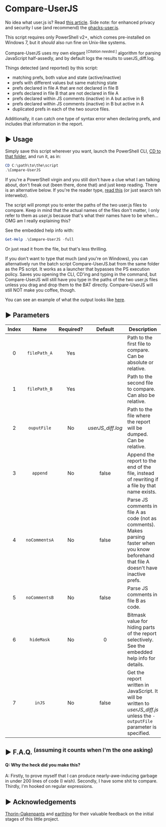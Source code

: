 # Compare-UserJS

No idea what user.js is? Read [this article](https://developer.mozilla.org/en-US/docs/Mozilla/Preferences/A_brief_guide_to_Mozilla_preferences). Side note: for enhanced privacy and security I use (and recommend) the [ghacks-user.js](https://github.com/ghacksuserjs/ghacks-user.js).

This script requires only PowerShell v2+, which comes pre-installed on Windows 7, but it *should* also run fine on Unix-like systems.

Compare-UserJS uses my own elegant <sup>[<i>Citation needed.</i>]</sup>  algorithm for parsing JavaScript half-assedly, and by default logs the results to userJS_diff.log.

Things detected (and reported) by this script:

- matching prefs, both value and state (active/inactive)
- prefs with different values but same matching state
- prefs declared in file A that are not declared in file B
- prefs declared in file B that are not declared in file A
- prefs declared within JS comments (inactive) in A but active in B
- prefs declared within JS comments (inactive) in B but active in A
- duplicated prefs in each of the two source files.

Additionally, it can catch one type of syntax error when declaring prefs, and includes that information in the report.

## ► Usage

Simply save this script wherever you want, launch the PowerShell CLI, [CD to that folder](https://ss64.com/ps/set-location.html), and run it, as in:

```PowerShell
CD C:\path\to\the\script
.\Compare-UserJS
```

If you're a PowerShell virgin and you still don't have a clue what I am talking about, don't freak out (been there, done that) and just keep reading. There is an alternative below. If you're the reader type, [read this](https://ss64.com/ps/syntax-run.html) (or just search teh interwebz).

The script will prompt you to enter the paths of the two user.js files to compare. Keep in mind that the actual names of the files don't matter, I only refer to them as *user.js* because that's what their names have to be when... OMG am I really explaining this?

See the embedded help info with:

```PowerShell
Get-Help .\Compare-UserJS -full
```

Or just read it from the file, but that's less thrilling.

If you don't want to type that much (and you're on Windows), you can alternatively run the batch script Compare-UserJS.bat from the same folder as the PS script. It works as a launcher that bypasses the PS execution policy. Saves you opening the CLI, CD'ing and typing in the command, but Compare-UserJS will still have you type in the paths of the two user.js files unless you drag and drop them to the BAT directly. Compare-UserJS will still NOT make you coffee, though.

You can see an example of what the output looks like [here](https://github.com/claustromaniac/Compare-UserJS/blob/master/userJS_diff.log).

## ► Parameters

**Index** | **Name** | **Required?** | **Default** | **Description**
:---: | :---: | :---: | :---: | ---
0 | `filePath_A` | Yes |  | Path to the first file to compare. Can be absolute or relative.
1 | `filePath_B` | Yes |  | Path to the second file to compare. Can also be relative.
2 | `ouputFile` | No | *userJS_diff.log* | Path to the file where the report will be dumped. Can be relative.
3 | `append` | No | false | Append the report to the end of the file, instead of rewriting if a file by that name exists.
4 | `noCommentsA` | No | false | Parse JS comments in file A as code (not as comments). Makes parsing faster when you know beforehand that file A doesn't have inactive prefs.
5 | `noCommentsB` | No | false | Parse JS comments in file B as code.
6 | `hideMask` | No | 0 | Bitmask value for hiding parts of the report selectively. See the embedded help info for details.
7 | `inJS` | No | false | Get the report written in JavaScript. It will be written to *userJS_diff.js* unless the `-outputFile` parameter is specified.

## ► F.A.Q. <sup>(assuming it counts when I'm the one asking)</sup>

#### Q: Why the heck did you make this?
A: Firstly, to prove myself that I can produce nearly-awe-inducing garbage in under 200 lines of code (I wish). Secondly, I have some shit to compare. Thirdly, I'm hooked on regular expressions.

## ► Acknowledgements
[Thorin-Oakenpants](https://github.com/Thorin-Oakenpants) and [earthlng](https://github.com/earthlng) for their valuable feedback on the initial stages of this little project.
